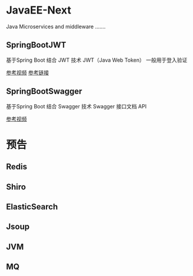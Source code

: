 # JavaEE-Next
Java  Microservices and middleware  .......


## SpringBootJWT
基于Spring Boot  结合 JWT  技术
JWT（Java Web Token） 一般用于登入验证


[参考视频](https://www.bilibili.com/video/BV1i54y1m7cP?spm_id_from=pageDriver)
[参考链接](https://blog.csdn.net/QuantumYou/article/details/114131916?spm=1001.2014.3001.5501)


## SpringBootSwagger

基于Spring Boot  结合 Swagger  技术
Swagger   接口文档 API

[参考视频](https://www.bilibili.com/video/BV1Y441197Lw?from=search&seid=11531585957150864827)

#  预告
## Redis

##  Shiro 

## ElasticSearch

## Jsoup 

## JVM

## MQ

